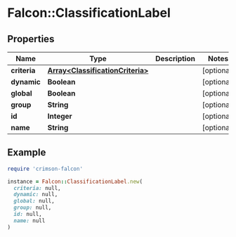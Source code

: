 # Falcon::ClassificationLabel

## Properties

| Name | Type | Description | Notes |
| ---- | ---- | ----------- | ----- |
| **criteria** | [**Array&lt;ClassificationCriteria&gt;**](ClassificationCriteria.md) |  | [optional] |
| **dynamic** | **Boolean** |  | [optional] |
| **global** | **Boolean** |  | [optional] |
| **group** | **String** |  | [optional] |
| **id** | **Integer** |  | [optional] |
| **name** | **String** |  | [optional] |

## Example

```ruby
require 'crimson-falcon'

instance = Falcon::ClassificationLabel.new(
  criteria: null,
  dynamic: null,
  global: null,
  group: null,
  id: null,
  name: null
)
```

